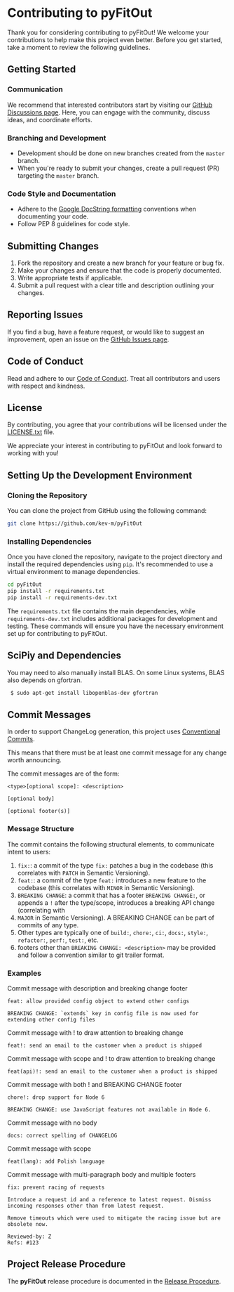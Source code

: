 # Contributing to pyFitOut

Thank you for considering contributing to pyFitOut! We welcome your contributions to help make this project even better. Before you get started, take a moment to review the following guidelines.

## Getting Started

### Communication

We recommend that interested contributors start by visiting our [GitHub Discussions page](discussions). Here, you can engage with the community, discuss ideas, and coordinate efforts.

### Branching and Development

- Development should be done on new branches created from the `master` branch.
- When you're ready to submit your changes, create a pull request (PR) targeting the `master` branch. 

### Code Style and Documentation

- Adhere to the [Google DocString formatting](https://sphinxcontrib-napoleon.readthedocs.io/en/latest/example_google.html) conventions when documenting your code.
- Follow PEP 8 guidelines for code style.

## Submitting Changes

1. Fork the repository and create a new branch for your feature or bug fix.
2. Make your changes and ensure that the code is properly documented.
3. Write appropriate tests if applicable.
4. Submit a pull request with a clear title and description outlining your changes.

## Reporting Issues

If you find a bug, have a feature request, or would like to suggest an improvement, open an issue on the [GitHub Issues page](issues).

## Code of Conduct

Read and adhere to our [Code of Conduct](CODE_OF_CONDUCT.md). Treat all contributors and users with respect and kindness.

## License

By contributing, you agree that your contributions will be licensed under the [LICENSE.txt](LICENSE.txt) file.

We appreciate your interest in contributing to pyFitOut and look forward to working with you!

## Setting Up the Development Environment

### Cloning the Repository

You can clone the project from GitHub using the following command:

```bash
git clone https://github.com/kev-m/pyFitOut
```

### Installing Dependencies

Once you have cloned the repository, navigate to the project directory and install the required dependencies using `pip`. It's recommended to use a virtual environment to manage dependencies.

```bash
cd pyFitOut
pip install -r requirements.txt
pip install -r requirements-dev.txt
```

The `requirements.txt` file contains the main dependencies, while `requirements-dev.txt` includes additional packages for development and testing. These commands will ensure you have the necessary environment set up for contributing to pyFitOut.

## SciPiy and Dependencies

You may need to also manually install BLAS. On some Linux systems, BLAS also depends on gfortran.
```bash
 $ sudo apt-get install libopenblas-dev gfortran
```


## Commit Messages

In order to support ChangeLog generation, this project uses [Conventional Commits](https://www.conventionalcommits.org/en/v1.0.0/).

This means that there must be at least one commit message for any change worth announcing.

The commit messages are of the form:
```
<type>[optional scope]: <description>

[optional body]

[optional footer(s)]
```

### Message Structure
The commit contains the following structural elements, to communicate intent to users:
 1. `fix:`: a commit of the type `fix:` patches a bug in the codebase (this correlates with `PATCH` in Semantic Versioning).
 2. `feat:`: a commit of the type `feat:` introduces a new feature to the codebase (this correlates with `MINOR` in Semantic Versioning).
 3. `BREAKING CHANGE`: a commit that has a footer `BREAKING CHANGE:`, or appends a `!` after the type/scope, introduces a breaking API change (correlating with 
 4. `MAJOR` in Semantic Versioning). A BREAKING CHANGE can be part of commits of any type.
 5. Other types are typically one of `build:`, `chore:`, `ci:`, `docs:`, `style:`, `refactor:`, `perf:`, `test:`, etc.
 6. footers other than `BREAKING CHANGE: <description>` may be provided and follow a convention similar to git trailer format.

### Examples
Commit message with description and breaking change footer
```
feat: allow provided config object to extend other configs

BREAKING CHANGE: `extends` key in config file is now used for extending other config files
```

Commit message with ! to draw attention to breaking change
```
feat!: send an email to the customer when a product is shipped
```

Commit message with scope and ! to draw attention to breaking change
```
feat(api)!: send an email to the customer when a product is shipped
```

Commit message with both ! and BREAKING CHANGE footer
```
chore!: drop support for Node 6

BREAKING CHANGE: use JavaScript features not available in Node 6.
```

Commit message with no body
```
docs: correct spelling of CHANGELOG
```

Commit message with scope
```
feat(lang): add Polish language
```

Commit message with multi-paragraph body and multiple footers
```
fix: prevent racing of requests

Introduce a request id and a reference to latest request. Dismiss
incoming responses other than from latest request.

Remove timeouts which were used to mitigate the racing issue but are
obsolete now.

Reviewed-by: Z
Refs: #123
```

## Project Release Procedure

The **pyFitOut** release procedure is documented in the [Release Procedure](./RELEASE.md).